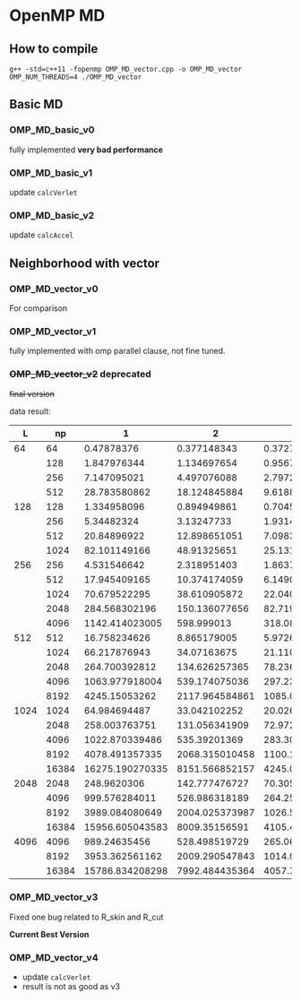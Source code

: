 # OpenMP MD

## How to compile
```
g++ -std=c++11 -fopenmp OMP_MD_vector.cpp -o OMP_MD_vector
OMP_NUM_THREADS=4 ./OMP_MD_vector
```

## Basic MD

### OMP_MD_basic_v0
fully implemented **very bad performance**

### OMP_MD_basic_v1
update `calcVerlet` 

### OMP_MD_basic_v2
update `calcAccel`


## Neighborhood with vector

### OMP_MD_vector_v0
For comparison

### OMP_MD_vector_v1
fully implemented with omp parallel clause, not fine tuned.

### ~~OMP_MD_vector_v2~~ **deprecated** 
~~final version~~ 

data result: 

| L    | np   | 1    | 2    | 4    | 8    | 16   | 
|------|------|------|------|------|------|------|
|64    |64    |0.47878376|0.377148343|0.372746554|0.429837683|0.48495589|
|      |128   |1.847976344|1.134697654|0.956766383|0.777583345|0.782326381|
|      |256   |7.147095021|4.497076088|2.797208179|2.253166442|1.99271713|
|      |512   |28.783580862|18.124845884|9.618808516|5.965392881|4.243118874|
|128   |128   |1.334958096|0.894949861|0.704597455|0.613159713|0.698897277|
|      |256   |5.34482324|3.13247733|1.931456682|1.876773731|1.738029761|
|      |512   |20.84896922|12.898651051|7.098345956|4.590486369|3.499529336|
|      |1024  |82.101149166|48.91325651|25.131638661|14.020853522|8.535498132|
|256   |256   |4.531546642|2.318951403|1.86372693|1.681474746|1.633219584|
|      |512   |17.945409165|10.374174059|6.149046839|4.205575331|3.155660214|
|      |1024  |70.679522295|38.610905872|22.040908397|12.713775165|7.800162771|
|      |2048  |284.568302196|150.136077656|82.719277239|42.560098573|23.628369235|
|      |4096  |1142.414023005|598.999013|318.085554837|165.174650572|84.219420654|
|512   |512   |16.758234626|8.865179005|5.972666627|3.99665798|3.214189716|
|      |1024  |66.217876943|34.07163675|21.110742785|11.581873345|7.757724698|
|      |2048  |264.700392812|134.626257365|78.236059859|40.100275382|23.236195909|
|      |4096  |1063.977918004|539.174075036|297.234731589|147.946676395|78.995807392|
|      |8192  |4245.15053262|2117.964584861|1085.036455755|571.753400088|287.33511735|
|1024  |1024  |64.984694487|33.042102252|20.026664824|11.438993701|7.530271853|
|      |2048  |258.003763751|131.056341909|72.972602199|39.540227558|21.998210606|
|      |4096  |1022.870339486|535.39201369|283.309959015|149.127658804|74.83412329|
|      |8192  |4078.491357335|2068.315010458|1100.195738936|561.580696775|288.86252223|
|      |16384 |16275.190270335|8151.566852157|4245.007864962|2224.315245165|1104.189243976|
|2048  |2048  |248.9620306|142.777476727|70.305548958|37.959935229|21.133626077|
|      |4096  |999.576284011|526.986318189|264.257248414|139.202678692|73.488625578|
|      |8192  |3989.084080649|2004.025373987|1026.535528506|540.27385761|271.350939544|
|      |16384 |15956.605043583|8009.35156591|4105.448799259|2163.297445277|1115.042069256|
|4096  |4096  |989.24635456|528.498519729|265.0651471|139.134409949|73.805171212|
|      |8192  |3953.362561162|2009.290547843|1014.062948055|535.268092976|268.800710967|
|      |16384 |15786.834208298|7992.484435364|4057.701719598|2145.319107067|1073.528508838|


### OMP_MD_vector_v3
Fixed one bug related to R_skin and R_cut

**Current Best Version**

### OMP_MD_vector_v4
- update `calcVerlet` 
- result is not as good as v3